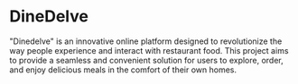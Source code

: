 # DineDelve
"Dinedelve" is an innovative online platform designed to revolutionize the way people experience and interact with restaurant food. This project aims to provide a seamless and convenient solution for users to explore, order, and enjoy delicious meals in the comfort of their own homes.
